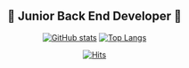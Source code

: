 <h2 align=center> 🌱 Junior Back End Developer 🌱 </h2>

<div align=center>
  
[![GitHub stats](https://github-readme-stats.vercel.app/api?username=SJAhn-dev&show_icons=true&theme=vue)](https://github.com/anuraghazra/github-readme-stats)
[![Top Langs](https://github-readme-stats.vercel.app/api/top-langs/?username=SJAhn-dev&layout=compact)](https://github.com/anuraghazra/github-readme-stats)
 

</div>
<div align=center>
  
[![Hits](https://hits.seeyoufarm.com/api/count/incr/badge.svg?url=https%3A%2F%2Fgithub.com%2FAhnNick&count_bg=%2386D14E&title_bg=%234B4D47&icon=github.svg&icon_color=%23EDF1E6&title=hits&edge_flat=false)](https://hits.seeyoufarm.com)
